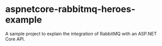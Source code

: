 # aspnetcore-rabbitmq-heroes-example
A sample project to explain the integration of RabbitMQ with an ASP.NET Core API.
